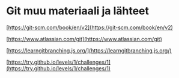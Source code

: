 # Git muu materiaali ja lähteet

[https://git-scm.com/book/en/v2](https://git-scm.com/book/en/v2)

[https://www.atlassian.com/git](https://www.atlassian.com/git)

[https://learngitbranching.js.org/](https://learngitbranching.js.org/)

[https://try.github.io/levels/1/challenges/1](https://try.github.io/levels/1/challenges/1)


